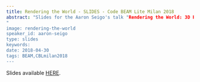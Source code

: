 ```yaml
---
title: Rendering the World - SLIDES - Code BEAM Lite Milan 2018
abstract: "Slides for the Aaron Seigo's talk "Rendering the World: 3D Reconstruction at Global Scale On the BEAM" - Code BEAM Lite Milan 2018
"
image: rendering-the-world
speaker_id: aaron-seigo
type: slides
keywords: 
date: 2018-04-30
tags: BEAM,CBLmilan2018
---
```

Slides available <a href="/uploads/media/default/0001/01/b7627b5410ec98a483ad0ea7230552283257d113.pdf" target="_blank">HERE</a>.
